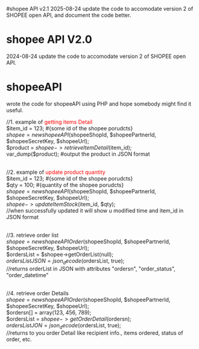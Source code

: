 #shopee API v2.1
2025-08-24 update the code to accomodate version 2 of SHOPEE open API, and document the code better.

# shopee API V2.0
2024-08-24 update the code to accomodate version 2 of SHOPEE open API.

# shopeeAPI
wrote the code for shopeeAPI using PHP and hope somebody might find it useful.

//1. example of <span style='color:red;'>getting items Detail</span><br/>
$item_id = 123; #{some id of the shopee porudcts}<br/>
$shopee = new shopeeAPI($shopeeShopId, $shopeePartnerId, $shopeeSecretKey, $shopeeUrl);<br/>
$product = $shopee->retrieveItemDetail($item_id);<br/>
var_dump($product); #output the product in JSON format<br/><br/>

//2. example of <span style='color:red;'>update product quantity</span><br/>
$item_id = 123; #{some id of the shopee porudcts}<br/>
$qty = 100; #{quantity of the shopee porudcts}<br/>
$shopee = new shopeeAPI($shopeeShopId, $shopeePartnerId, $shopeeSecretKey, $shopeeUrl);<br/>
$shopee->updateItemStock($item_id, $qty);<br/>
//when successfully updated it will show u modified time and item_id in JSON format<br/><Br/>

//3. retrieve order list<br/>
$shopee = new shopeeAPIOrder($shopeeShopId, $shopeePartnerId, $shopeeSecretKey, $shopeeUrl);<br/>
$ordersList = $shopee->getOrderList(null);<br/>
$ordersListJSON = json_decode($ordersList, true);<br/>
//returns orderList in JSON with attributes "ordersn", "order_status", "order_datetime"<br/><br/>

//4. retrieve order Details<br/>
$shopee = new shopeeAPIOrder($shopeeShopId, $shopeePartnerId, $shopeeSecretKey, $shopeeUrl);<br/>
$ordersn[] = array(123, 456, 789);<br/>
$ordersList = $shopee->getOrderDetail($ordersn);<br/>
$ordersListJON = json_decode($ordersList, true);<br/>
//returns to you order Detail like recipient info., items ordered, status of order, etc.

